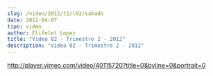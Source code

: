 ```yaml
---
slug: /video/2012/t2/l02/sabado
date: 2012-04-07
tipo: video
author: Elifelet Lopez
title: "Video 02 - Trimestre 2 - 2012"
description: "Video 02 - Trimestre 2 - 2012"
---
```


http://player.vimeo.com/video/40115720?title=0&byline=0&portrait=0
